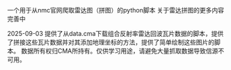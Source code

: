 一个用于从nmc官网爬取雷达图（拼图）的python脚本
关于雷达拼图的更多内容完善中

2025-09-03 提供了从data.cma下载组合反射率雷达回波瓦片数据的脚本，提供了拼接这些瓦片数据并对其添加地理坐标的方法，提供了简单绘制这些图片的脚本。
数据所有权归CMA所持有。仅供学习用途，请避免大量抓取数据导致信源不可用。
